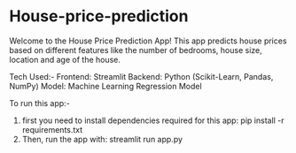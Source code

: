 # House-price-prediction
Welcome to the House Price Prediction App! This app predicts house prices based on different features like the number of bedrooms, house size, location
and age of the house.

Tech Used:-
        Frontend: Streamlit
        Backend: Python (Scikit-Learn, Pandas, NumPy)
        Model: Machine Learning Regression Model
        
To run this app:-
1. first you need to install dependencies required for this app:
        pip install -r requirements.txt
2. Then, run the app with:
        streamlit run app.py
